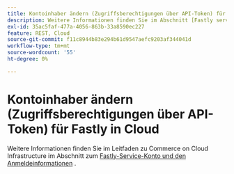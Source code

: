 ```yaml
---
title: Kontoinhaber ändern (Zugriffsberechtigungen über API-Token) für Fastly in Cloud
description: Weitere Informationen finden Sie im Abschnitt [Fastly service account and credentials](https://devdocs.magento.com/guides/v2.3/cloud/cdn/cloud-fastly.html#fastly-service-account-and-credentials) in unserer Entwicklerdokumentation.
exl-id: 35ac5faf-477a-4056-863b-33a8590ec227
feature: REST, Cloud
source-git-commit: f11c8944b83e294b61d9547aefc9203af344041d
workflow-type: tm+mt
source-wordcount: '55'
ht-degree: 0%

---
```


# Kontoinhaber ändern (Zugriffsberechtigungen über API-Token) für Fastly in Cloud

Weitere Informationen finden Sie im Leitfaden zu Commerce on Cloud Infrastructure im Abschnitt zum [Fastly-Service-Konto und den Anmeldeinformationen](https://experienceleague.adobe.com/docs/commerce-cloud-service/user-guide/cdn/setup-fastly/fastly-configuration.html?lang=en#test-fastly-credentials) .

